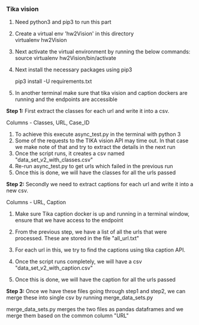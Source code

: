 <b><h3>Tika vision</h3></b>

1) Need python3 and pip3 to run this part

2) Create a virtual env 'hw2Vision' in this directory   
	virtualenv hw2Vision

3) Next activate the virtual environment by running the below commands:   
	source virtualenv hw2Vision/bin/activate

4) Next install the necessary packages using pip3

	pip3 install -U requirements.txt

5) In another terminal make sure that tika vision and caption dockers are running and the endpoints are accessible

<b>Step 1:</b> First extract the classes for each url and write it into a csv.   

Columns - Classes, URL, Case_ID   

1) To achieve this execute async_test.py in the terminal with python 3   
2) Some of the requests to the TIKA vision API may time out. In that case we make note of that and try to extract the details in the next run   
3) Once the script runs, it creates a csv named "data_set_v2_with_classes.csv"
4) Re-run async_test.py to get urls which failed in the previous run   
5) Once this is done, we will have the classes for all the urls passed   


<b>Step 2:</b> Secondly we need to extract captions for each url and write it into a new csv.

Columns - URL, Caption

1) Make sure Tika caption docker is up and running in a terminal window, ensure that we have access to the endpoint

2) From the previous step, we have a list of all the urls that were processed. These are stored in the file "all_url.txt"

3) For each url in this, we try to find the captions using tika caption API.

4) Once the script runs completely, we will have a csv "data_set_v2_with_caption.csv"

5) Once this is done, we will have the caption for all the urls passed

<b>Step 3:</b> Once we have these files going through step1 and step2, we can merge these into single csv by running merge_data_sets.py   

merge_data_sets.py merges the two files as pandas dataframes and we merge them based on the common column "URL"
